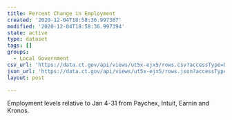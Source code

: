 ```yaml
---
title: Percent Change in Employment
created: '2020-12-04T18:58:36.997387'
modified: '2020-12-04T18:58:36.997394'
state: active
type: dataset
tags: []
groups:
  - Local Government
csv_url: 'https://data.ct.gov/api/views/ut5x-ejx5/rows.csv?accessType=DOWNLOAD'
json_url: 'https://data.ct.gov/api/views/ut5x-ejx5/rows.json?accessType=DOWNLOAD'
layout: post

---
```

Employment levels relative to Jan 4-31 from Paychex, Intuit, Earnin and Kronos.
